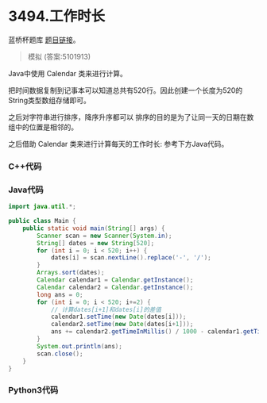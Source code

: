 # 3494.工作时长

蓝桥杯题库 [题目链接](https://www.lanqiao.cn/problems/3494/learning/)。

> 模拟 (答案:5101913)

Java中使用 Calendar 类来进行计算。

把时间数据复制到记事本可以知道总共有520行。因此创建一个长度为520的String类型数组存储即可。

之后对字符串进行排序，降序升序都可以 排序的目的是为了让同一天的日期在数组中的位置是相邻的。

之后借助 Calendar 类来进行计算每天的工作时长: 参考下方Java代码。

### C++代码

### Java代码

```Java
import java.util.*;

public class Main {
	public static void main(String[] args) {
        Scanner scan = new Scanner(System.in);
        String[] dates = new String[520];
        for (int i = 0; i < 520; i++) {
        	dates[i] = scan.nextLine().replace('-', '/');
        }
        Arrays.sort(dates);
        Calendar calendar1 = Calendar.getInstance();
        Calendar calendar2 = Calendar.getInstance();
        long ans = 0;
        for (int i = 0; i < 520; i+=2) {
        	// 计算dates[i+1]和dates[i]的差值
        	calendar1.setTime(new Date(dates[i]));
        	calendar2.setTime(new Date(dates[i+1]));
        	ans += calendar2.getTimeInMillis() / 1000 - calendar1.getTimeInMillis() / 1000;
        }
        System.out.println(ans);
        scan.close();
    }
}
```

### Python3代码